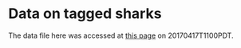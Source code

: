 # Data on tagged sharks

The data file here was accessed at [this page](https://www.iccat.int/en/accesingdb.htm) on 20170417T1100PDT.


